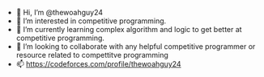 - 👋 Hi, I’m @thewoahguy24
- 👀 I’m interested in competitive programming.
- 🌱 I’m currently learning complex algorithm and logic to get better at competitive programming.
- 💞️ I’m looking to collaborate with any helpful competitive programmer or resource related to compettitve programming
- 📫 https://codeforces.com/profile/thewoahguy24

<!---
thewoahguy24/thewoahguy24 is a ✨ special ✨ repository because its `README.md` (this file) appears on your GitHub profile.
You can click the Preview link to take a look at your changes.
--->
